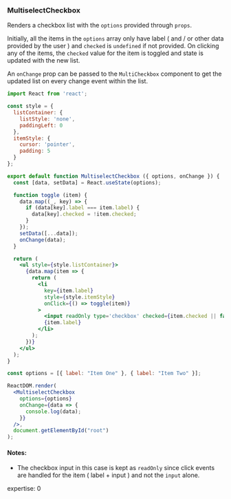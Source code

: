 ### MultiselectCheckbox

Renders a checkbox list with the `options` provided through `props`.

Initially, all the items in the `options` array only have label ( and / or other data provided by the user ) and `checked` is `undefined` if not provided. On clicking any of the items, the `checked` value for the item is toggled and state is updated with the new list.

An `onChange` prop can be passed to the `MultiCheckbox` component to get the updated list on every change event within the list.

```jsx
import React from 'react';

const style = {
  listContainer: {
    listStyle: 'none',
    paddingLeft: 0
  },
  itemStyle: {
    cursor: 'pointer',
    padding: 5
  }
};

export default function MultiselectCheckbox ({ options, onChange }) {
  const [data, setData] = React.useState(options);

  function toggle (item) {
    data.map((_, key) => {
      if (data[key].label === item.label) {
        data[key].checked = !item.checked;
      }
    });
    setData([...data]);
    onChange(data);
  }

  return (
    <ul style={style.listContainer}>
      {data.map(item => {
        return (
          <li
            key={item.label}
            style={style.itemStyle}
            onClick={() => toggle(item)}
          >
            <input readOnly type='checkbox' checked={item.checked || false} />
            {item.label}
          </li>
        );
      })}
    </ul>
  );
}
```

```jsx
const options = [{ label: "Item One" }, { label: "Item Two" }];

ReactDOM.render(
  <MultiselectCheckbox
    options={options}
    onChange={data => {
      console.log(data);
    }}
  />,
  document.getElementById("root")
);
```

#### Notes:

- The checkbox input in this case is kept as `readOnly` since click events are handled for the item ( label + input ) and not the `input` alone.

expertise: 0
